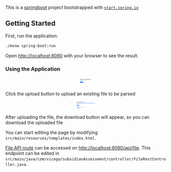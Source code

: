 This is a [springboot](https://spring.io/projects/spring-boot) project bootstrapped
with [`start.spring.io`](start.spring.io)

## Getting Started

First, run the application:

```bash
./mvnw spring-boot:run
```

Open [http://localhost:8080](http://localhost:8080) with your browser to see the result.

### Using the Application

<p align="center">
  <a href="https://github.com/Egovictorc/subsidian-assess/blob/main/src/main/resources/static/uploads/upload_file.png">
    <img alt="File upload" src="https://github.com/Egovictorc/subsidian-assess/blob/main/src/main/resources/static/uploads/upload_file.png" width="60" />
  </a>
</p>
Click the upload button to upload an existing file to be parsed   

<p align="center">
  <a href="https://github.com/Egovictorc/subsidian-assess/blob/main/src/main/resources/static/uploads/download_file.png">
    <img alt="File download" src="https://github.com/Egovictorc/subsidian-assess/blob/main/src/main/resources/static/uploads/download_file.png" width="60" />
  </a>
</p>
After uploading the file, the download button will appear, so you can download the uploaded file

You can start editing the page by modifying `src/main/resources/templates/index.html`.

[File API route](http://localhost:8080/api/file) can be accessed
on [http://localhost:8080/api/file](http://localhost:8080/api/file). This endpoint can be edited
in `src/main/java/com/vicego/subsidianAssessment/controller/FileRestController.java`.  

